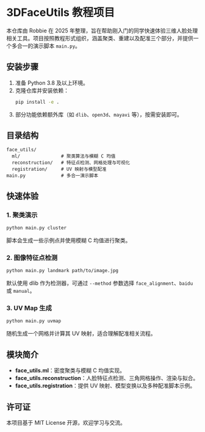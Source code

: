 # 3DFaceUtils 教程项目

本仓库由 Robbie 在 2025 年整理，旨在帮助刚入门的同学快速体验三维人脸处理相关工具。项目按照教程形式组织，涵盖聚类、重建以及配准三个部分，并提供一个多合一的演示脚本 `main.py`。

## 安装步骤

1. 准备 Python 3.8 及以上环境。
2. 克隆仓库并安装依赖：
   ```bash
   pip install -e .
   ```
3. 部分功能依赖额外库（如 `dlib`、`open3d`、`mayavi` 等），按需安装即可。

## 目录结构

```text
face_utils/
  ml/               # 聚类算法与模糊 C 均值
  reconstruction/   # 特征点检测、网格处理与可视化
  registration/     # UV 映射与模型配准
main.py             # 多合一演示脚本
```

## 快速体验

### 1. 聚类演示
```bash
python main.py cluster
```
脚本会生成一些示例点并使用模糊 C 均值进行聚类。

### 2. 图像特征点检测
```bash
python main.py landmark path/to/image.jpg
```
默认使用 dlib 作为检测器，可通过 `--method` 参数选择 `face_alignment`、`baidu` 或 `manual`。

### 3. UV Map 生成
```bash
python main.py uvmap
```
随机生成一个网格并计算其 UV 映射，适合理解配准相关流程。

## 模块简介

- **face_utils.ml**：密度聚类与模糊 C 均值实现。
- **face_utils.reconstruction**：人脸特征点检测、三角网格操作、渲染与拟合。
- **face_utils.registration**：提供 UV 映射、模型变换以及多种配准脚本示例。

## 许可证

本项目基于 MIT License 开源，欢迎学习与交流。
